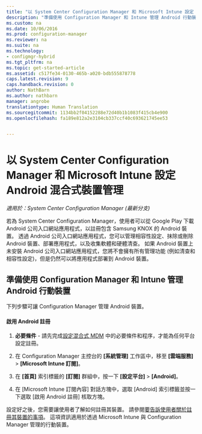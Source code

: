```yaml
---
title: "以 System Center Configuration Manager 和 Microsoft Intune 設定 Android 混合式裝置管理"
description: "準備使用 Configuration Manager 和 Intune 管理 Android 行動裝置。"
ms.custom: na
ms.date: 10/06/2016
ms.prod: configuration-manager
ms.reviewer: na
ms.suite: na
ms.technology:
- configmgr-hybrid
ms.tgt_pltfrm: na
ms.topic: get-started-article
ms.assetid: c517fe34-0130-465b-a020-bdb555878778
caps.latest.revision: 9
caps.handback.revision: 0
author: NathBarn
ms.author: nathbarn
manager: angrobe
translationtype: Human Translation
ms.sourcegitcommit: 1134bb2f04152288e72d40b1b1083f415cb4e900
ms.openlocfilehash: fa189e812a2e3104cb337ccf40c693621745ee53


---
```

# <a name="set-up-android-hybrid-device-management-with-system-center-configuration-manager-and-microsoft-intune"></a>以 System Center Configuration Manager 和 Microsoft Intune 設定 Android 混合式裝置管理

*適用於：System Center Configuration Manager (最新分支)*

若為 System Center Configuration Manager，使用者可以從 Google Play 下載 Android 公司入口網站應用程式，以註冊包含 Samsung KNOX 的 Android 裝置。 透過 Android 公司入口網站應用程式，您可以管理相容性設定、抹除或刪除 Android 裝置、部署應用程式，以及收集軟體和硬體清查。 如果 Android 裝置上未安裝 Android 公司入口網站應用程式，您將不會擁有所有管理功能 (例如清查和相容性設定)，但是仍然可以將應用程式部署到 Android 裝置。  

## <a name="prepare-to-manage-android-mobile-devices-with-configuration-manager-and-intune"></a>準備使用 Configuration Manager 和 Intune 管理 Android 行動裝置  
 下列步驟可讓 Configuration Manager 管理 Android 裝置。  

#### <a name="to-enable-android-enrollment"></a>啟用 Android 註冊  

1.  **必要條件** - 請先完成[設定混合式 MDM](setup-hybrid-mdm.md) 中的必要條件和程序，才能為任何平台設定註冊。  

2.  在 Configuration Manager 主控台的 **[系統管理]** 工作區中，移至 **[雲端服務]** > **[Microsoft Intune 訂閱]**。  

3.  在 **[首頁]** 索引標籤的 **[訂閱]** 群組中，按一下 **[設定平台]** > **[Android]**。  

4.  在 [Microsoft Intune 訂閱內容]  對話方塊中，選取 [Android]  索引標籤並按一下選取 [啟用 Android 註冊]  核取方塊。  

 設定好之後，您需要讓使用者了解如何註冊其裝置。 請參閱[要告訴使用者關於註冊其裝置的事項](https://docs.microsoft.com/intune/deploy-use/what-to-tell-your-end-users-about-using-microsoft-intune)。 這項資訊適用於透過 Microsoft Intune 與 Configuration Manager 管理的行動裝置。



<!--HONumber=Nov16_HO1-->


